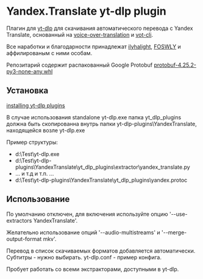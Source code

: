 # Yandex.Translate yt-dlp plugin
Плагин для [yt-dlp](https://github.com/yt-dlp/yt-dlp#readme) для скачивания автоматического перевода с Yandex Translate, основанный на [voice-over-translation](https://github.com/ilyhalight/voice-over-translation) и [vot-cli](https://github.com/FOSWLY/vot-cli).

Все наработки и благодарности принадлежат [ilyhalight](https://github.com/ilyhalight), [FOSWLY](https://github.com/FOSWLY) и аффилированым с ними особам.

Репозитарий содержит распакованный Google Protobuf [protobuf-4.25.2-py3-none-any.whl](https://pypi.org/project/protobuf/#files)

## Установка

[installing yt-dlp plugins](https://github.com/yt-dlp/yt-dlp#installing-plugins)

В случае использования standalone yt-dlp.exe папка yt_dlp_plugins должна быть скопированна внутрь папки yt-dlp-plugins\YandexTranslate, находящейся возле yt-dlp.exe

Пример структуры:

- d:\Test\yt-dlp.exe
- d:\Test\yt-dlp-plugins\YandexTranslate\yt_dlp_plugins\extractor\yandex_translate.py
- ... и т.д и т.п. ... 
- d:\Test\yt-dlp-plugins\YandexTranslate\yt_dlp_plugins\yandex.protoc

## Использование

По умолчанию отключен, для включения используйте опцию '--use-extractors YandexTranslate'.

Желательно использование опций '--audio-multistreams' и '--merge-output-format mkv'.

Перевод в список скачиваемых форматов добавляется автоматически. Субтитры - нужно выбирать. yt-dlp.conf - пример конфига.

Пробует работать со всеми экстракторами, доступными в yt-dlp.

